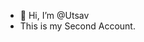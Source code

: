- 👋 Hi, I’m @Utsav
-  This is my Second Account.

<!---
Utsavuniq/Utsavuniq is a ✨ special ✨ repository because its `README.md` (this file) appears on your GitHub profile.
You can click the Preview link to take a look at your changes.
--->
